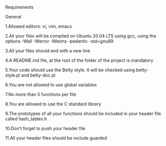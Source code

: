 Requirements


General

1.Allowed editors: vi, vim, emacs

2.All your files will be compiled on Ubuntu 20.04 LTS using gcc, using the options -Wall -Werror -Wextra -pedantic -std=gnu89

3.All your files should end with a new line

4.A README.md file, at the root of the folder of the project is mandatory

5.Your code should use the Betty style. It will be checked using betty-style.pl and betty-doc.pl

6.You are not allowed to use global variables

7.No more than 5 functions per file

8.You are allowed to use the C standard library

9.The prototypes of all your functions should be included in your header file called hash_tables.h

10.Don’t forget to push your header file

11.All your header files should be include guarded

